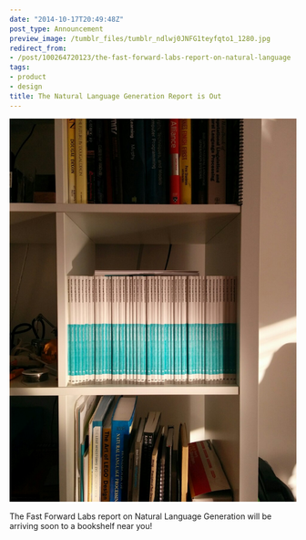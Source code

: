 ```yaml
---
date: "2014-10-17T20:49:48Z"
post_type: Announcement
preview_image: /tumblr_files/tumblr_ndlwj0JNFG1teyfqto1_1280.jpg
redirect_from:
- /post/100264720123/the-fast-forward-labs-report-on-natural-language
tags:
- product
- design
title: The Natural Language Generation Report is Out
---
```


<img src="/tumblr_files/tumblr_ndlwj0JNFG1teyfqto1_1280.jpg"/>

The Fast Forward Labs report on Natural Language Generation will be arriving soon to a bookshelf near you!
